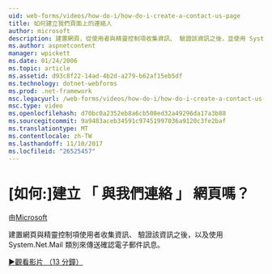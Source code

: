 ```yaml
---
uid: web-forms/videos/how-do-i/how-do-i-create-a-contact-us-page
title: 如何建立我們頁面上的連絡人
author: microsoft
description: 建置網頁，從使用者與精靈控制項收集資訊、 驗證該資訊之後，並使用 System.Net.Mail 類別傳送設定...
ms.author: aspnetcontent
manager: wpickett
ms.date: 01/24/2006
ms.topic: article
ms.assetid: d93c8f22-14ad-4b2d-a279-b62af15eb5df
ms.technology: dotnet-webforms
ms.prod: .net-framework
msc.legacyurl: /web-forms/videos/how-do-i/how-do-i-create-a-contact-us-page
msc.type: video
ms.openlocfilehash: d70bc0a2352eb8a6cb508ed32a49296da17a3b88
ms.sourcegitcommit: 9a9483aceb34591c97451997036a9120c3fe2baf
ms.translationtype: MT
ms.contentlocale: zh-TW
ms.lasthandoff: 11/10/2017
ms.locfileid: "26525457"
---
```

<a name="how-do-i-create-a-contact-us-page"></a>[如何:]建立 「 與我們連絡 」 網頁嗎？
====================
由[Microsoft](https://github.com/microsoft)

建置網頁與精靈控制項使用者收集資訊、 驗證該資訊之後，以及使用 System.Net.Mail 類別來傳送確認電子郵件訊息。

[&#9654;觀看影片 （13 分鐘）](https://channel9.msdn.com/Blogs/ASP-NET-Site-Videos/how-do-i-create-a-contact-us-page)
